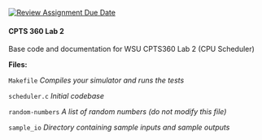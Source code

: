 [![Review Assignment Due Date](https://classroom.github.com/assets/deadline-readme-button-24ddc0f5d75046c5622901739e7c5dd533143b0c8e959d652212380cedb1ea36.svg)](https://classroom.github.com/a/JKPavt7j)
#### CPTS 360 Lab 2

Base code and documentation for WSU CPTS360 Lab 2 (CPU Scheduler)


**Files:**

`Makefile`	      _Compiles your simulator and runs the tests_

`scheduler.c`		        _Initial codebase_

`random-numbers`		        _A list of random numbers (do not modify this file)_

`sample_io`		        _Directory containing sample inputs and sample outputs_
